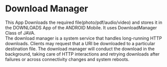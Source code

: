 # Download Manager
This App Downloads the required file(photo/pdf/audio/video) and stores it in the DOWNLOADS App of the ANDROID Mobile.
It uses DownloadManager Class of JAVA.
<br>
The download manager is a system service that handles long-running HTTP downloads. Clients may request that a URI be downloaded to a particular destination file. The download manager will conduct the download in the background, taking care of HTTP interactions and retrying downloads after failures or across connectivity changes and system reboots. 
